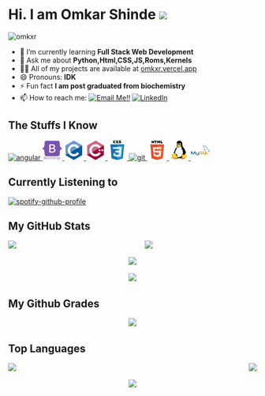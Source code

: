 # Hi. I am Omkar Shinde <img src="https://raw.githubusercontent.com/MartinHeinz/MartinHeinz/master/wave.gif" width="30px">
<p align="left"> <img src="https://komarev.com/ghpvc/?username=omkxr&label=Profile%20views&color=0e75b6&style=flat" alt="omkxr" /> </p>

- 🌱 I’m currently learning **Full Stack Web Development**
- 💬 Ask me about **Python,Html,CSS,JS,Roms,Kernels**
- 👨‍💻 All of my projects are available at <a href="https://omkxr.vercel.app">omkxr.vercel.app</a>
- 😄 Pronouns: **IDK**
-  ⚡ Fun fact **I am post graduated from biochemistry**
- 📫 How to reach me: <a href="mailto:omkar.xd@gmail.com">![Email Me!!](https://img.shields.io/badge/Gmail-D14836?style=for-the-badge&logo=gmail&logoColor=white)</a> <a href="https://www.linkedin.com/in/omkar-shinde-65b2851b4/">![LinkedIn](https://img.shields.io/badge/LinkedIn-0077B5?style=for-the-badge&logo=linkedin&logoColor=white)</a>

## The Stuffs I Know

<p align="left"> <a href="https://angular.io" target="_blank" rel="noreferrer"> <img src="https://angular.io/assets/images/logos/angular/angular.svg" alt="angular" width="40" height="40"/> </a> <a href="https://getbootstrap.com" target="_blank" rel="noreferrer"> <img src="https://raw.githubusercontent.com/devicons/devicon/master/icons/bootstrap/bootstrap-plain-wordmark.svg" alt="bootstrap" width="40" height="40"/> </a> <a href="https://www.cprogramming.com/" target="_blank" rel="noreferrer"> <img src="https://raw.githubusercontent.com/devicons/devicon/master/icons/c/c-original.svg" alt="c" width="40" height="40"/> </a> <a href="https://www.w3schools.com/cpp/" target="_blank" rel="noreferrer"> <img src="https://raw.githubusercontent.com/devicons/devicon/master/icons/cplusplus/cplusplus-original.svg" alt="cplusplus" width="40" height="40"/> </a> <a href="https://www.w3schools.com/css/" target="_blank" rel="noreferrer"> <img src="https://raw.githubusercontent.com/devicons/devicon/master/icons/css3/css3-original-wordmark.svg" alt="css3" width="40" height="40"/> </a> <a href="https://git-scm.com/" target="_blank" rel="noreferrer"> <img src="https://www.vectorlogo.zone/logos/git-scm/git-scm-icon.svg" alt="git" width="40" height="40"/> </a> <a href="https://www.w3.org/html/" target="_blank" rel="noreferrer"> <img src="https://raw.githubusercontent.com/devicons/devicon/master/icons/html5/html5-original-wordmark.svg" alt="html5" width="40" height="40"/> </a> <a href="https://www.linux.org/" target="_blank" rel="noreferrer"> <img src="https://raw.githubusercontent.com/devicons/devicon/master/icons/linux/linux-original.svg" alt="linux" width="40" height="40"/> </a> <a href="https://www.mysql.com/" target="_blank" rel="noreferrer"> <img src="https://raw.githubusercontent.com/devicons/devicon/master/icons/mysql/mysql-original-wordmark.svg" alt="mysql" width="40" height="40"/> </a> </p>

## Currently Listening to

[![spotify-github-profile](https://spotify-github-profile.vercel.app/api/view?uid=vi5j7zvqfdw25gu3sgjyss1o2&cover_image=true&theme=novatorem&bar_color=53b14f&bar_color_cover=true)](https://spotify-github-profile.vercel.app/api/view?uid=vi5j7zvqfdw25gu3sgjyss1o2&redirect=true)

## My GitHub Stats

<img src="https://github-readme-stats.vercel.app/api?username=omkxr&count_private=true&show_icons=true&theme=material-palenight" width="45%" align="right"/>
<img src="https://github-readme-streak-stats.herokuapp.com/?user=omkxr&theme=dark" width="45%"/>
 
<p align="center">
<img src="https://activity-graph.herokuapp.com/graph?username=omkxr&theme=react-dark"/>
</p> 

<p align="center">
<img src="https://github-profile-summary-cards.vercel.app/api/cards/profile-details?username=omkxr&theme=monokai"/>
</p> 

## My Github Grades
<p align="center">
<img src="https://github-profile-trophy.vercel.app/?username=omkxr&column=8&theme=monokai"/>
</p>

## Top Languages

<img src="https://github-profile-summary-cards.vercel.app/api/cards/repos-per-language?username=omkxr&theme=monokai" align="right"/>
<img src="https://github-profile-summary-cards.vercel.app/api/cards/stats?username=omkxr&theme=monokai"/>

<p align="center">
<img src="https://github-readme-stats.vercel.app/api/top-langs/?username=omkxr&layout=compact&theme=material-palenight"/>
</p>
